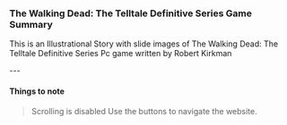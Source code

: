 ### The Walking Dead: The Telltale Definitive Series Game Summary
<p>This is an Illustrational Story with slide images of The Walking Dead: The Telltale Definitive Series Pc game written by Robert Kirkman</p>
---

#### Things to note
> Scrolling is disabled
> Use the buttons to navigate the website.

